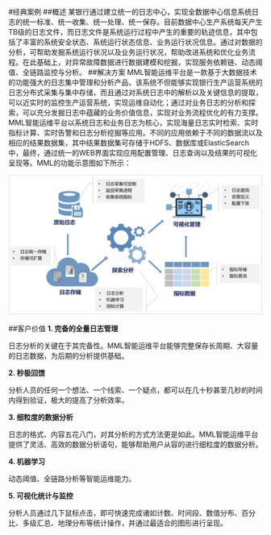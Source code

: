 #经典案例
##概述
某银行通过建立统一的日志中心，实现全数据中心信息系统日志的统一标准、统一收集、统一处理、统一保存。目前数据中心生产系统每天产生TB级的日志文件，而日志文件是系统运行过程中产生的重要的轨迹信息，其中包括了丰富的系统安全状态、系统运行状态信息、业务运行状况信息。通过对数据的分析，可帮助发掘系统运行状况以及业务运行状况，帮助改进系统和优化业务流程。在此基础上，对异常故障数据进行数据建模和挖掘，实现服务依赖链、动态阈值、全链路监控与分析。
##解决方案
MML智能运维平台是一款基于大数据技术的功能强大的日志集中管理和分析产品，该系统不但能够实现银行生产运营系统的日志分布式采集与集中存储，而且通过对系统日志中的解析以及关键信息的提取，可以近实时的监控生产运营系统，实现运维自动化；通过对业务日志的分析和探索，可以充分发掘日志中蕴藏的业务价值信息，实现对业务流程优化的有力支撑。
MML智能运维平台以系统日志和业务日志为核心，实现海量日志实时检索、实时指标计算、实时告警和日志分析挖掘等应用。不同的应用依赖于不同的数据流以及相应的结果数据集，其中结果数据集可存储于HDFS、数据库或ElasticSearch中，最终，通过统一的WEB界面实现应用配置管理、日志查询以及结果的可视化呈现等。MML的功能示意图如下所示：

![](/white_paper/assets/案例1.png)

##客户价值
**1. 完备的全量日志管理**

  日志分析的关键在于其完备性。MML智能运维平台能够完整保存长周期、大容量的日志数据，为后期的分析提供基础。
  
**2. 秒极回馈**

  分析人员的任何一个想法、一个线索、一个疑点，都可以在几十秒甚至几秒的时间内得到验证，极大的提高了分析效率。
  
**3. 细粒度的数据分析**

  日志的格式、内容五花八门，对其分析的方式方法更是如此。MML智能运维平台提供了灵活、高效的数据分析语句，能够帮助用户从容的进行细粒度的数据分析。
  
**4. 机器学习**

  动态阈值、全链路分析等智能运维能力。

**5. 可视化统计与监控**

  分析人员通过几下鼠标点击，即可快速完成诸如计数、时间段、数值分布、百分比、多级汇总、地理分布等统计操作，并通过最适合的图形进行呈现。
